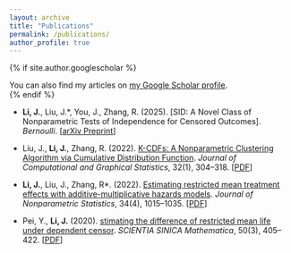 ```yaml
---
layout: archive
title: "Publications"
permalink: /publications/
author_profile: true
---
```


{% if site.author.googlescholar %}
  <div class="wordwrap">You can also find my articles on <a href="{{site.author.googlescholar}}">my Google Scholar profile</a>.</div>
{% endif %}

- **Li, J.**, Liu, J.\*, You, J., Zhang, R. (2025). [SID: A Novel Class of Nonparametric Tests of Independence for Censored Outcomes]. *Bernoulli*. [[arXiv Preprint](https://arxiv.org/abs/2412.06311)]

- Liu, J., **Li, J.**,  Zhang, R. (2022). [K-CDFs: A Nonparametric Clustering Algorithm via Cumulative Distribution Function](https://doi.org/10.1080/10618600.2022.2091575). *Journal of Computational and Graphical Statistics*, 32(1), 304–318. [[PDF](https://www.tandfonline.com/doi/abs/10.1080/10618600.2022.2091575)]

- **Li, J.**, Liu, J.,  Zhang, R\*. (2022). [Estimating restricted mean treatment effects with additive-multiplicative hazards models](https://doi.org/10.1080/10618600.2022.2091575). *Journal of Nonparametric Statistics*, 34(4), 1015–1035. [[PDF](https://www.tandfonline.com/doi/abs/10.1080/10485252.2022.2108810)]

- Pei, Y., **Li, J.** (2020). [stimating the difference of restricted mean life under dependent censor](https://doi.org/10.1360/N012019-00081). *SCIENTIA SINICA Mathematica*, 50(3), 405–422. [[PDF](https://www.sciengine.com/SSM/doi/10.1360/N012019-00081)]
